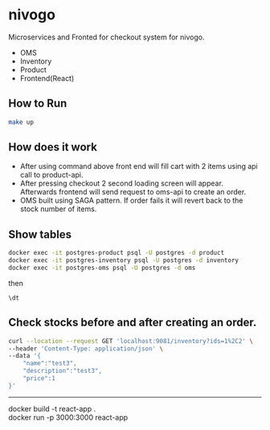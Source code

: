 # nivogo
Microservices and Fronted for checkout system for nivogo.
- OMS
- Inventory
- Product
- Frontend(React)

## How to Run
```sh
make up
```

## How does it work
- After using command above front end will fill cart with 2 items using api call to product-api.
- After pressing checkout 2 second loading screen will appear. Afterwards frontend will send request to oms-api to create an order.
- OMS built using SAGA pattern. If order fails it will revert back to the stock number of items.



## Show tables
```bash
docker exec -it postgres-product psql -U postgres -d product
docker exec -it postgres-inventory psql -U postgres -d inventory
docker exec -it postgres-oms psql -U postgres -d oms
```
then
```psql
\dt
```

## Check stocks before and after creating an order.
```sh
curl --location --request GET 'localhost:9081/inventory?ids=1%2C2' \
--header 'Content-Type: application/json' \
--data '{
    "name":"test3",
    "description":"test3",
    "price":1
}'
```

---
docker build -t react-app .          
docker run -p 3000:3000 react-app